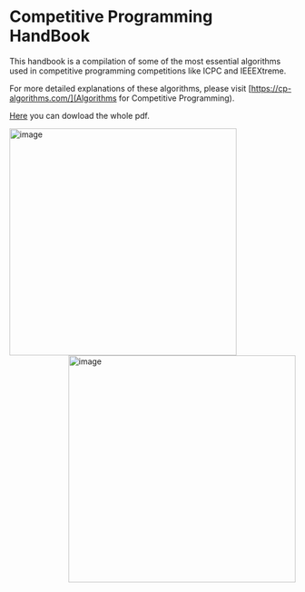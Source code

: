 # Competitive Programming HandBook

This handbook is a compilation of some of the most essential algorithms used in competitive programming competitions like ICPC and IEEEXtreme.

For more detailed explanations of these algorithms, please visit [https://cp-algorithms.com/](Algorithms for Competitive Programming).

[Here](https://github.com/AlanAcosta460/CoPrHandBook/blob/main/Tex/build/main.pdf) you can dowload the whole pdf.

<div>
  <img align="left" src="https://static.wixstatic.com/media/088799_2ff03e2c9a2c4cdf94e4dca464d5cfa8~mv2.png" alt= "image" width='400'/>
  <img align="right" src="https://ieeextreme.org/wp-content/uploads/2023/02/ieeextreme_logo_general.png" alt="image" width='400'/>
</div>